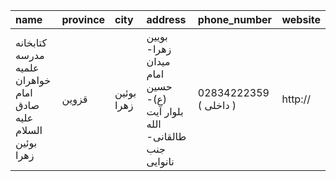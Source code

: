 | name                                                          | province   | city       | address                                                              | phone_number           | website   |
|:--------------------------------------------------------------|:-----------|:-----------|:---------------------------------------------------------------------|:-----------------------|:----------|
| کتابخانه مدرسه علمیه خواهران امام صادق علیه السلام بوئین زهرا | قزوین      | بوئین زهرا | بویین زهرا- میدان امام حسین (ع)- بلوار آیت الله طالقانی- جنب نانوایی | 02834222359 ( داخلی  ) | http://   |
